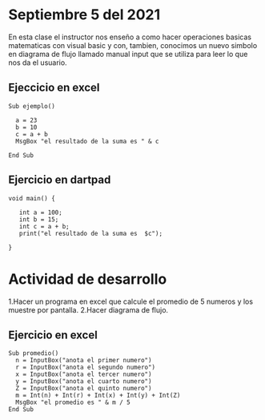 # Septiembre 5 del 2021

 En esta clase el instructor nos enseño a como hacer operaciones basicas
  matematicas con visual basic y con, tambien, conocimos un nuevo simbolo
  en diagrama de flujo llamado manual input que se utiliza para leer lo que nos
  da el usuario.

## Ejeccicio en excel

```
Sub ejemplo()

  a = 23
  b = 10
  c = a + b
  MsgBox "el resultado de la suma es " & c

End Sub
```

## Ejercicio en dartpad

```
void main() {

   int a = 100;
   int b = 15;
   int c = a + b;
   print("el resultado de la suma es  $c");

}
```

# Actividad de desarrollo

1.Hacer un programa en excel que calcule el promedio de 5 numeros y los
muestre por pantalla.
2.Hacer diagrama de flujo.

## Ejercicio en excel

```
Sub promedio()
  n = InputBox("anota el primer numero")
  r = InputBox("anota el segundo numero")
  x = InputBox("anota el tercer numero")
  y = InputBox("anota el cuarto numero")
  Z = InputBox("anota el quinto numero")
  m = Int(n) + Int(r) + Int(x) + Int(y) + Int(Z)
  MsgBox "el promedio es " & m / 5
End Sub
```
